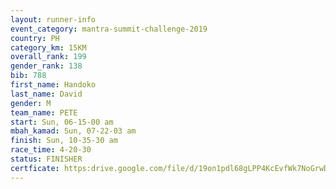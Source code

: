 ```yaml
---
layout: runner-info 
event_category: mantra-summit-challenge-2019 
country: PH
category_km: 15KM 
overall_rank: 199
gender_rank: 138
bib: 788
first_name: Handoko
last_name: David
gender: M
team_name: PETE
start: Sun, 06-15-00 am
mbah_kamad: Sun, 07-22-03 am
finish: Sun, 10-35-30 am
race_time: 4-20-30
status: FINISHER
certficate: https:drive.google.com/file/d/19on1pdl68gLPP4KcEvfWk7NoGrwDyrY5/view?usp=sharing
---
```

